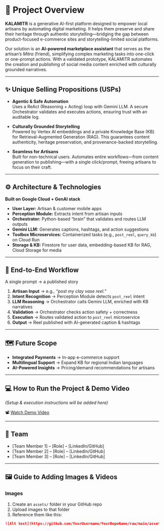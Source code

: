 # 🌟 Project Overview  

**KALAMITR** is a generative AI-first platform designed to empower local artisans by automating digital marketing. It helps them preserve and share their heritage through authentic storytelling—bridging the gap between product-focused e-commerce sites and storytelling-limited social platforms.  

Our solution is an **AI-powered marketplace assistant** that serves as the artisan’s *Mitra* (friend), simplifying complex marketing tasks into one-click or one-prompt actions. With a validated prototype, KALAMITR automates the creation and publishing of social media content enriched with culturally grounded narratives.  

---

## ✨ Unique Selling Propositions (USPs)  

- **Agentic & Safe Automation**  
  Uses a ReAct (Reasoning + Acting) loop with Gemini LLM. A secure Orchestrator validates and executes actions, ensuring trust with an auditable log.  

- **Culturally Grounded Storytelling**  
  Powered by Vertex AI embeddings and a private Knowledge Base (KB) for Retrieval-Augmented Generation (RAG). This guarantees content authenticity, heritage preservation, and provenance-backed storytelling.  

- **Seamless for Artisans**  
  Built for non-technical users. Automates entire workflows—from content generation to publishing—with a single click/prompt, freeing artisans to focus on their craft.  

---

## ⚙️ Architecture & Technologies  

**Built on Google Cloud + GenAI stack**  

- **User Layer:** Artisan & customer mobile apps  
- **Perception Module:** Extracts intent from artisan inputs  
- **Orchestrator:** Python-based “brain” that validates and routes LLM outputs  
- **Gemini LLM:** Generates captions, hashtags, and action suggestions  
- **Toolbox Microservices:** Containerized tasks (e.g., `post_reel`, `query_kb`) on Cloud Run  
- **Storage & KB:** Firestore for user data, embedding-based KB for RAG, Cloud Storage for media  

---

## 🚀 End-to-End Workflow  

A single prompt → a published story  

1. **Artisan Input** → e.g., *“post my clay vase reel.”*  
2. **Intent Recognition** → Perception Module detects `post_reel` intent  
3. **LLM Reasoning** → Orchestrator calls Gemini LLM, enriched with KB narratives  
4. **Validation** → Orchestrator checks action safety + correctness  
5. **Execution** → Routes validated action to `post_reel` microservice  
6. **Output** → Reel published with AI-generated caption & hashtags  

---

## 🗺️ Future Scope  

- **Integrated Payments** → In-app e-commerce support  
- **Multilingual Support** → Expand KB for regional Indian languages  
- **AI-Powered Insights** → Pricing/demand recommendations for artisans  

---

## 💻 How to Run the Project & Demo Video 

*(Setup & execution instructions will be added here)*  

📽️ [Watch Demo Video](https://drive.google.com/file/d/18gzeeMWmZDzD0Z29npeC73uroRixQUaA/view?usp=drive_link)

---

## 👥 Team  

- [Team Member 1] – [Role] – [LinkedIn/GitHub]  
- [Team Member 2] – [Role] – [LinkedIn/GitHub]  
- [Team Member 3] – [Role] – [LinkedIn/GitHub]  

---

## 🖼️ Guide to Adding Images & Videos  

### Images  
1. Create an `assets/` folder in your GitHub repo  
2. Upload images to that folder  
3. Reference them like this:  

```markdown
![Alt text](https://github.com/YourUsername/YourRepoName/raw/main/assets/your-image.png)
